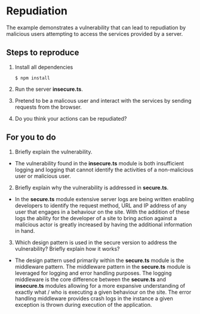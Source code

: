 # Repudiation

The example demonstrates a vulnerability that can lead to repudiation by malicious users attempting to access the services provided by a server.

## Steps to reproduce

1. Install all dependencies

    `$ npm install`

2. Run the server __insecure.ts__.

3. Pretend to be a malicous user and interact with the services by sending requests from the browser.

4. Do you think your actions can be repudiated?

## For you to do

1. Briefly explain the vulnerability.

- The vulnerability found in the **insecure.ts** module is both insufficient logging and logging that cannot identify the activities of a non-malicious user or malicious user.

2. Briefly explain why the vulnerability is addressed in **secure.ts**.

- In the **secure.ts** module extensive server logs are being written enabling developers to identify the request method, URL and IP address of any user that engages in a behaviour on the site.
With the addition of these logs the ability for the developer of a site to bring action against a malicious actor is greatly increased by having the additional information in hand.

3. Which design pattern is used in the secure version to address the vulnerability? Briefly explain how it works?

-  The design pattern used primarily within the **secure.ts** module is the middleware pattern. 
The middleware pattern in the **secure.ts** module is leveraged for logging and error handling purposes.
The logging middleware is the core difference between the **secure.ts** and **insecure.ts** modules allowing for a more expansive understanding of exactly what / who is executing a given behaviour on the site.
The error handling middleware provides crash logs in the instance a given exception is thrown during execution of the application.